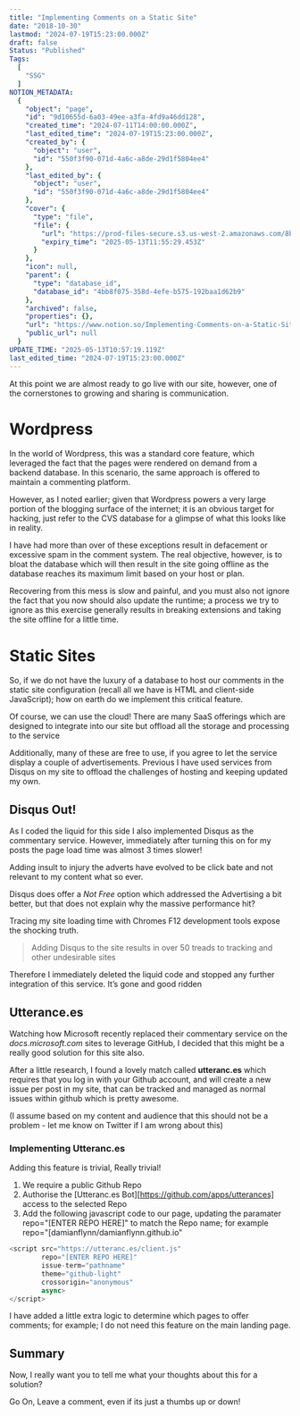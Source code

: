 ```yaml
---
title: "Implementing Comments on a Static Site"
date: "2018-10-30"
lastmod: "2024-07-19T15:23:00.000Z"
draft: false
Status: "Published"
Tags:
  [
    "SSG"
  ]
NOTION_METADATA:
  {
    "object": "page",
    "id": "9d10655d-6a03-49ee-a3fa-4fd9a46dd128",
    "created_time": "2024-07-11T14:00:00.000Z",
    "last_edited_time": "2024-07-19T15:23:00.000Z",
    "created_by": {
      "object": "user",
      "id": "550f3f90-071d-4a6c-a8de-29d1f5804ee4"
    },
    "last_edited_by": {
      "object": "user",
      "id": "550f3f90-071d-4a6c-a8de-29d1f5804ee4"
    },
    "cover": {
      "type": "file",
      "file": {
        "url": "https://prod-files-secure.s3.us-west-2.amazonaws.com/8bc3c4f0-c291-4309-a955-a5876c66b3de/d58d73ce-2aac-432b-9ba0-472b97dd0e9a/banner.jpg?X-Amz-Algorithm=AWS4-HMAC-SHA256&X-Amz-Content-Sha256=UNSIGNED-PAYLOAD&X-Amz-Credential=ASIAZI2LB4667CIMMLBF%2F20250513%2Fus-west-2%2Fs3%2Faws4_request&X-Amz-Date=20250513T105529Z&X-Amz-Expires=3600&X-Amz-Security-Token=IQoJb3JpZ2luX2VjEEMaCXVzLXdlc3QtMiJHMEUCIDAhoFeXJzWz8tnlsVTyaIqX7mdJT7y5UGUSGvI%2FwrsMAiEAk%2BbgcbQSw9P0zf%2Bu4FQttnXJAqCHnQ6z1NcA2lW55nQqiAQI7P%2F%2F%2F%2F%2F%2F%2F%2F%2F%2FARAAGgw2Mzc0MjMxODM4MDUiDF5mjTOkoEMyXZEoPircA0p6jkPeeEOM8lL4QjEPUM4YE%2FV34NAcR5557QExZEu59IVCsXEJicVvCf3mMq0ThmcDY6bNR0tG2J9h0W2Gd9KFq7i%2BTb1qBDuroj9WDlwMKJGPf%2BLNR2aZoXKb6aT3XJjro2xDMMs%2FBVseJx5nRENoXCwpI0kuI%2FYlgNRDKs9bJ0rIq%2By4IFIr%2F4OikTgRp7IYVDfngpQurMLkVoWSzqSSczJsbU1hKKYkJKmTdxIKzrboczutmurHhM77ceeapXZ08Md0v%2BAnkCGWWwQ69KhMfhZ0ypnuJLzTYe8SpDXmO3T6sDhSiQeBGC0DcGkusUTUk9%2F0LB3PgJG28W2l9VQRtBhqbKk23nCobVg5253bI3%2FuYM5bHzUj2ArZAPqx65n2CbEag0gMPt6CjKckiCXo7i3AwkUu56Z9%2BdtWKtcN4CLVdJgZCtTw9FKjA4KNhuiwsCivYaSMYezlTIZzND84bLWnSYj8kdNCjzpMQ41SSBXIuFP4LrLYSGloF6kNTzGg0GTPMDPYroFRIeUjh9%2F4Af28L2sx9prPGcL5CI%2FTszGMGN9aS3lnPAUct0N3hEDfVbclYgNES4CdIyKAwrGskUCQDBbLPVo669kP9JLkX%2BrPZRgsQ%2FUvM5siML7BjMEGOqUBZ%2FFJFf0rhPoCdKoUfDO7%2BaQj3YXstNVqPKImka%2F8fLmpiVSVlSWnAEBj5rAzGAXg%2FLj5NOczeY3m6FdPxeH%2BxyLN3G7eMU978FOrDRVHglIgerfkcK9472j7KwY698bEucZL2q8vtNoraZfLYubNaZKbauMCYBJ8yvOqfX7PUtA6QAP3waFopooMyoBijuUfXLj4%2BmO%2F%2FbEPEF55MtcZVKkRpk3G&X-Amz-Signature=9e0beb50c20b495eea9a2e8e60efcceaab0dcdeee3a88c707e66f4a33f90d363&X-Amz-SignedHeaders=host&x-id=GetObject",
        "expiry_time": "2025-05-13T11:55:29.453Z"
      }
    },
    "icon": null,
    "parent": {
      "type": "database_id",
      "database_id": "4bb8f075-358d-4efe-b575-192baa1d62b9"
    },
    "archived": false,
    "properties": {},
    "url": "https://www.notion.so/Implementing-Comments-on-a-Static-Site-9d10655d6a0349eea3fa4fd9a46dd128",
    "public_url": null
  }
UPDATE_TIME: "2025-05-13T10:57:19.119Z"
last_edited_time: "2024-07-19T15:23:00.000Z"
---
```


At this point we are almost ready to go live with our site, however, one of the cornerstones to growing and sharing is communication.

# Wordpress

In the world of Wordpress, this was a standard core feature, which leveraged the fact that the pages were rendered on demand from a backend database. In this scenario, the same approach is offered to maintain a commenting platform.

However, as I noted earlier; given that Wordpress powers a very large portion of the blogging surface of the internet; it is an obvious target for hacking, just refer to the CVS database for a glimpse of what this looks like in reality.

I have had more than over of these exceptions result in defacement or excessive spam in the comment system. The real objective, however, is to bloat the database which will then result in the site going offline as the database reaches its maximum limit based on your host or plan.

Recovering from this mess is slow and painful, and you must also not ignore the fact that you now should also update the runtime; a process we try to ignore as this exercise generally results in breaking extensions and taking the site offline for a little time.

# Static Sites

So, if we do not have the luxury of a database to host our comments in the static site configuration (recall all we have is HTML and client-side JavaScript); how on earth do we implement this critical feature.

Of course, we can use the cloud! There are many SaaS offerings which are designed to integrate into our site but offload all the storage and processing to the service

Additionally, many of these are free to use, if you agree to let the service display a couple of advertisements. Previous I have used services from Disqus on my site to offload the challenges of hosting and keeping updated my own.

## Disqus Out!

As I coded the liquid for this side I also implemented Disqus as the commentary service. However, immediately after turning this on for my posts the page load time was almost 3 times slower!

Adding insult to injury the adverts have evolved to be click bate and not relevant to my content what so ever.

Disqus does offer a *Not Free* option which addressed the Advertising a bit better, but that does not explain why the massive performance hit?

Tracing my site loading time with Chromes F12 development tools expose the shocking truth.

> Adding Disqus to the site results in over 50 treads to tracking and other undesirable sites

Therefore I immediately deleted the liquid code and stopped any further integration of this service. It’s gone and good ridden

## Utterance.es

Watching how Microsoft recently replaced their commentary service on the *docs.microsoft.com* sites to leverage GitHub, I decided that this might be a really good solution for this site also.

After a little research, I found a lovely match called **utteranc.es** which requires that you log in with your Github account, and will create a new issue per post in my site, that can be tracked and managed as normal issues within github which is pretty awesome.

(I assume based on my content and audience that this should not be a problem - let me know on Twitter if I am wrong about this)

### Implementing Utteranc.es

Adding this feature is trivial, Really trivial!

1. We require a public Github Repo
1. Authorise the [Utteranc.es Bot][https://github.com/apps/utterances] access to the selected Repo
1. Add the following javascript code to our page, updating the paramater repo="[ENTER REPO HERE]" to match the Repo name; for example repo="[damianflynn/damianflynn.github.io"
```javascript
<script src="https://utteranc.es/client.js"
        repo="[ENTER REPO HERE]"
        issue-term="pathname"
        theme="github-light"
        crossorigin="anonymous"
        async>
</script>
```

I have added a little extra logic to determine which pages to offer comments; for example; I do not need this feature on the main landing page.

## Summary

Now, I really want you to tell me what your thoughts about this for a solution?

Go On, Leave a comment, even if its just a thumbs up or down!

